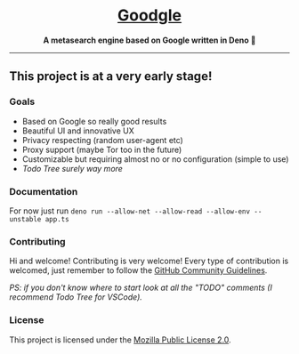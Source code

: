 <h1 align='center'><ins>Goodgle</ins></h1>
<p align='center'><strong>A metasearch engine based on Google written in Deno 🦕</strong></p>

---

## This project is at a very early stage!

### Goals

- Based on Google so really good results
- Beautiful UI and innovative UX
- Privacy respecting (random user-agent etc)
- Proxy support (maybe Tor too in the future)
- Customizable but requiring almost no or no configuration (simple to use)
- *Todo Tree
surely way more*

### Documentation

For now just run `deno run --allow-net --allow-read --allow-env --unstable app.ts`

### Contributing

Hi and welcome! Contributing is very welcome! Every type of contribution is welcomed, just remember to follow the [GitHub Community Guidelines](https://docs.github.com/articles/github-community-guidelines).

*PS: if you don't know where to start look at all the "TODO" comments (I recommend Todo Tree for VSCode).*

### License

This project is licensed under the [Mozilla Public License 2.0](./LICENSE).
